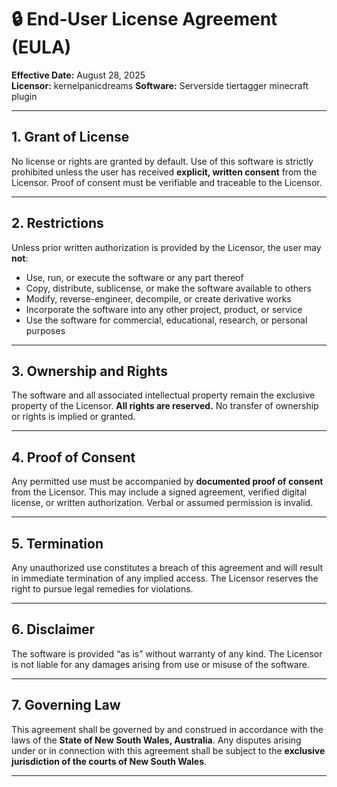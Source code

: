 # 🔒 End-User License Agreement (EULA)

**Effective Date:** August 28, 2025  
**Licensor:** kernelpanicdreams
**Software:** Serverside tiertagger minecraft plugin

---

## 1. Grant of License

No license or rights are granted by default. Use of this software is strictly prohibited unless the user has received **explicit, written consent** from the Licensor. Proof of consent must be verifiable and traceable to the Licensor.

---

## 2. Restrictions

Unless prior written authorization is provided by the Licensor, the user may **not**:

- Use, run, or execute the software or any part thereof  
- Copy, distribute, sublicense, or make the software available to others  
- Modify, reverse-engineer, decompile, or create derivative works  
- Incorporate the software into any other project, product, or service  
- Use the software for commercial, educational, research, or personal purposes

---

## 3. Ownership and Rights

The software and all associated intellectual property remain the exclusive property of the Licensor. **All rights are reserved.** No transfer of ownership or rights is implied or granted.

---

## 4. Proof of Consent

Any permitted use must be accompanied by **documented proof of consent** from the Licensor. This may include a signed agreement, verified digital license, or written authorization. Verbal or assumed permission is invalid.

---

## 5. Termination

Any unauthorized use constitutes a breach of this agreement and will result in immediate termination of any implied access. The Licensor reserves the right to pursue legal remedies for violations.

---

## 6. Disclaimer

The software is provided “as is” without warranty of any kind. The Licensor is not liable for any damages arising from use or misuse of the software.

---

## 7. Governing Law

This agreement shall be governed by and construed in accordance with the laws of the **State of New South Wales, Australia**. Any disputes arising under or in connection with this agreement shall be subject to the **exclusive jurisdiction of the courts of New South Wales**.

---
